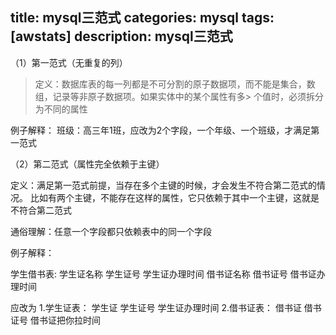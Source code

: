 title: mysql三范式
categories: mysql
tags: [awstats]
description: mysql三范式
---

（1）第一范式（无重复的列） 

> 定义：数据库表的每一列都是不可分割的原子数据项，而不能是集合，数组，记录等非原子数据项。如果实体中的某个属性有多> 个值时，必须拆分为不同的属性 

例子解释：
班级：高三年1班，应改为2个字段，一个年级、一个班级，才满足第一范式 

（2）第二范式（属性完全依赖于主键） 

定义：满足第一范式前提，当存在多个主键的时候，才会发生不符合第二范式的情况。
比如有两个主键，不能存在这样的属性，它只依赖于其中一个主键，这就是不符合第二范式

通俗理解：任意一个字段都只依赖表中的同一个字段 

例子解释：

学生借书表:
学生证名称 学生证号 学生证办理时间 借书证名称 借书证号 借书证办理时间

应改为 
1.学生证表：
学生证 学生证号 学生证办理时间
2.借书证表：
借书证 借书证号 借书证把你拉时间
